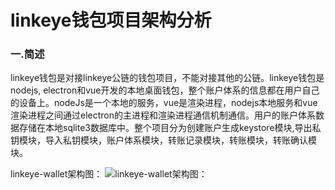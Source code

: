 
# linkeye钱包项目架构分析

### 一.简述

linkeye钱包是对接linkeye公链的钱包项目，不能对接其他的公链。linkeye钱包是nodejs, electron和vue开发的本地桌面钱包，整个账户体系的信息都在用户自己的设备上。nodeJs是一个本地的服务，vue是渲染进程，nodejs本地服务和vue渲染进程之间通过electron的主进程和渲染进程通信机制通信。用户的账户体系数据存储在本地sqlite3数据库中。整个项目分为创建账户生成keystore模块,导出私钥模块，导入私钥模块，账户体系模块，转账记录模块，转账模块，转账确认模块。


linkeye-wallet架构图： 
    ![linkeye-wallet架构图： 
](https://github.com/guoshijiang/go-ethereum-code-analysis/blob/master/wallet/linkeye-wallet/img/linkeye-wallet.png "linkeye-wallet架构图： 
")
